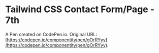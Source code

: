 # Tailwind CSS Contact Form/Page - 7th

A Pen created on CodePen.io. Original URL: [https://codepen.io/componentity/pen/gOrRYyy](https://codepen.io/componentity/pen/gOrRYyy).



